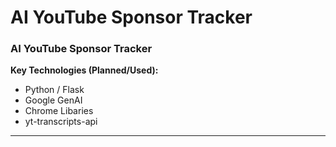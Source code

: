 # AI YouTube Sponsor Tracker
### AI YouTube Sponsor Tracker

**Key Technologies (Planned/Used):**
* Python / Flask
* Google GenAI
* Chrome Libaries
* yt-transcripts-api
---
